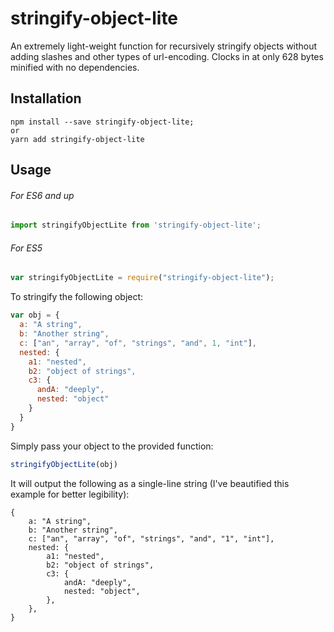 # stringify-object-lite
An extremely light-weight function for recursively stringify objects without adding slashes and other types of url-encoding. Clocks in at only 628 bytes minified with no dependencies.

## Installation

```shell
npm install --save stringify-object-lite;
or
yarn add stringify-object-lite
```

## Usage

###### For ES6 and up
```javascript
import stringifyObjectLite from 'stringify-object-lite';
```

###### For ES5
```javascript
var stringifyObjectLite = require("stringify-object-lite");
```

To stringify the following object:

```javascript
var obj = {
  a: "A string",
  b: "Another string",
  c: ["an", "array", "of", "strings", "and", 1, "int"],
  nested: {
    a1: "nested",
    b2: "object of strings",
    c3: {
      andA: "deeply",
      nested: "object"
    }
  }
}
```

Simply pass your object to the provided function:

```javascript
stringifyObjectLite(obj)
```

It will output the following as a single-line string (I've beautified this example for better legibility):

```
{
    a: "A string",
    b: "Another string",
    c: ["an", "array", "of", "strings", "and", "1", "int"],
    nested: {
        a1: "nested",
        b2: "object of strings",
        c3: {
            andA: "deeply",
            nested: "object",
        },
    },
}
```

